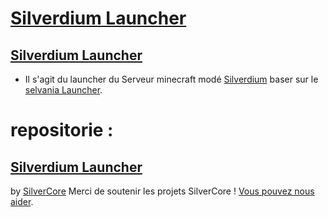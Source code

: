 # [Silverdium Launcher](https://github.com/Philippeletug/Silverdium-Launcher)
## [Silverdium Launcher](https://github.com/Philippeletug/Silverdium-Launcher)

- Il s'agit du launcher du Serveur minecraft modé [Silverdium](https://silverdium.fr) baser sur le [selvania Launcher](https://github.com/luuxis/selvania-Launcher).

# repositorie :
## [Silverdium Launcher](https://github.com/Philippeletug/Silverdium-Launcher)

by [SilverCore](https://github.com/SilverCore-Git)
Merci de soutenir les projets SilverCore !
[Vous pouvez nous aider](https://tipeee.com/silverdium).
